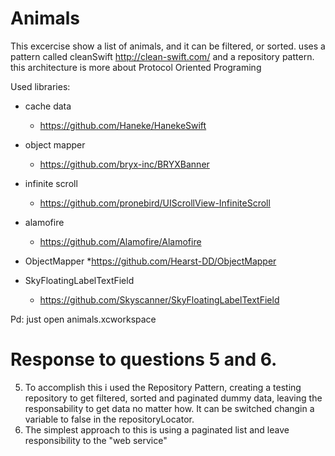 # Animals
 
This excercise show a list of animals, and it can be filtered, or sorted. uses a pattern called cleanSwift http://clean-swift.com/ and a repository pattern.
this architecture is more about Protocol Oriented Programing 

Used libraries:
* cache data
    *  https://github.com/Haneke/HanekeSwift

* object mapper
    * https://github.com/bryx-inc/BRYXBanner

* infinite scroll
    * https://github.com/pronebird/UIScrollView-InfiniteScroll

* alamofire
    * https://github.com/Alamofire/Alamofire

* ObjectMapper
    *https://github.com/Hearst-DD/ObjectMapper

* SkyFloatingLabelTextField
    * https://github.com/Skyscanner/SkyFloatingLabelTextField

Pd: just open animals.xcworkspace

# Response to questions 5 and 6.

5. To accomplish this i used the Repository Pattern, creating a testing repository to get filtered, sorted and paginated dummy data, leaving the responsability to get data no matter how. It can be switched changin a variable to false in the repositoryLocator.
6. The simplest approach to this is using a paginated list and leave responsibility to the "web service"